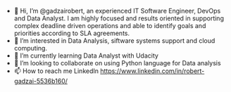 - 👋 Hi, I’m @gadzairobert, an experienced IT Software Engineer, DevOps and Data Analyst. I am highly focused and results oriented in supporting complex deadline
driven operations and able to identify goals and priorities according to SLA agreements. 
- 👀 I’m interested in Data Analysis, siftware systems support and cloud computing.
- 🌱 I’m currently learning Data Analyst with Udacity
- 💞️ I’m looking to collaborate on using Python language for Data analysis
- 📫 How to reach me LinkedIn https://www.linkedin.com/in/robert-gadzai-5536b160/

<!---
gadzairobert/gadzairobert is a ✨ special ✨ repository because its `README.md` (this file) appears on your GitHub profile.
You can click the Preview link to take a look at your changes.
--->
